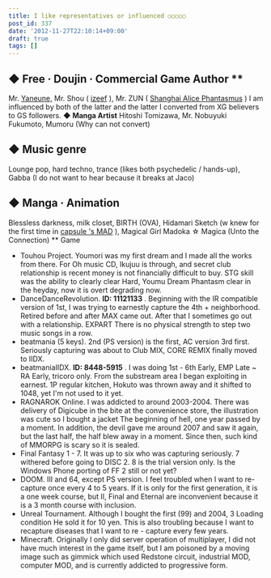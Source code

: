 ```yaml
---
title: I like representatives or influenced ○○○○○
post_id: 337
date: '2012-11-27T22:10:14+09:00'
draft: true
tags: []
---
```


## ◆ Free · Doujin · Commercial Game Author **

Mr. [Yaneune,](http://d.hatena.ne.jp/yaneurao/) Mr. Shou ( [izeef](http://izeef.web.fc2.com/izeef/izeef.html) ), Mr. ZUN ( [Shanghai Alice Phantasmus](http://www16.big.or.jp/~zun/) ) I am influenced by both of the latter and the latter I converted from XG believers to GS followers. **◆ Manga Artist** Hitoshi Tomizawa, Mr. Nobuyuki Fukumoto, Mumoru (Why can not convert)

## ◆ Music genre

Lounge pop, hard techno, trance (likes both psychedelic / hands-up), Gabba (I do not want to hear because it breaks at Jaco)

## ◆ Manga · Animation

Blessless darkness, milk closet, BIRTH (OVA), Hidamari Sketch (w knew for the first time in [capsule 's MAD](http://youtu.be/1Cn-Gz1rvjM) ), Magical Girl Madoka ☆ Magica (Unto the Connection) ** Game

*   Touhou Project. Youmori was my first dream and I made all the works from there. For Oh music CD, Ikujuu is through, and secret club relationship is recent money is not financially difficult to buy. STG skill was the ability to clearly clear Hard, Youmu Dream Phantasm clear in the heyday, now it is overt degrading now.
*   DanceDanceRevolution. **ID: 11121133** . Beginning with the IR compatible version of 1st, I was trying to earnestly capture the 4th + neighborhood. Retired before and after MAX came out. After that I sometimes go out with a relationship. EXPART There is no physical strength to step two music songs in a row.
*   beatmania (5 keys). 2nd (PS version) is the first, AC version 3rd first. Seriously capturing was about to Club MIX, CORE REMIX finally moved to IIDX.
*   beatmaniaIIDX. **ID: 8448-5915** . I was doing 1st - 6th Early, EMP Late ~ RA Early, tricoro only. From the substream area I began exploiting in earnest. 1P regular kitchen, Hokuto was thrown away and it shifted to 1048, yet I'm not used to it yet.
*   RAGNAROK Online. I was addicted to around 2003-2004. There was delivery of Digicube in the bite at the convenience store, the illustration was cute so I bought a jacket The beginning of hell, one year passed by a moment. In addition, the devil gave me around 2007 and saw it again, but the last half, the half blew away in a moment. Since then, such kind of MMORPG is scary so it is sealed.
*   Final Fantasy 1 - 7. It was up to six who was capturing seriously. 7 withered before going to DISC 2. 8 is the trial version only. Is the Windows Phone porting of FF 2 still or not yet?
*   DOOM. III and 64, except PS version. I feel troubled when I want to re-capture once every 4 to 5 years. If it is only for the first generation, it is a one week course, but II, Final and Eternal are inconvenient because it is a 3 month course with inclusion.
*   Unreal Tournament. Although I bought the first (99) and 2004, 3 Loading condition He sold it for 10 yen. This is also troubling because I want to recapture diseases that I want to re - capture every few years.
*   Minecraft. Originally I only did server operation of multiplayer, I did not have much interest in the game itself, but I am poisoned by a moving image such as gimmick which used Redstone circuit, industrial MOD, computer MOD, and is currently addicted to progressive form.
